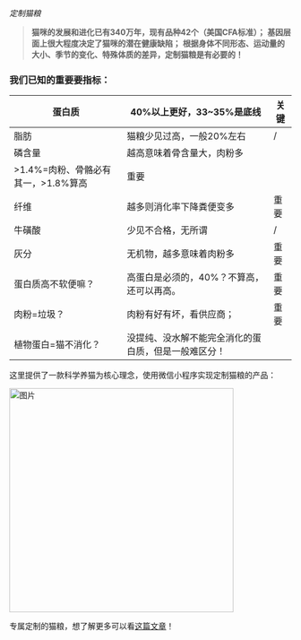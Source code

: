 *定制猫粮*
> **猫咪的发展和进化已有340万年，现有品种42个（美国CFA标准）；**
> **基因层面上很大程度决定了猫咪的潜在健康缺陷；**
> **根据身体不同形态、运动量的大小、季节的变化、特殊体质的差异，定制猫粮是有必要的！**

### 我们已知的重要要指标：
| 蛋白质 | 40%以上更好，33~35%是底线 | ​关键 |
| --- | --- | --- |
| 脂肪 | 猫粮少见过高，一般20%左右 | / |
| 磷含量 | 越高意味着骨含量大，肉粉多
>1.4%=肉粉、骨骼必有其一，>1.8%算高 | 重要​ |
| 纤维 | 越多则消化率下降粪便变多 | 重要​ |
| 牛磺酸 | 少见不合格，无所谓 | / |
| 灰分 | 无机物，越多意味着肉粉多 | 重要​ |
| 蛋白质高不软便嘛？ | 高蛋白是必须的，40%？不算高，还可以再高。 | 重要​ |
| 肉粉=垃圾？ | 肉粉有好有坏，看供应商； | 重要​ |
| 植物蛋白=猫不消化？ | 没提纯、没水解不能完全消化的蛋白质，但是一般难区分！ |  |



这里提供了一款科学养猫为核心理念，使用微信小程序实现定制猫粮的产品：

<img src="https://cdn.nlark.com/yuque/0/2021/png/718838/1628836034207-a2d86d67-eb2e-4780-9a9b-fb8af27db9e8.png" alt="图片" width="400" height="400" align=center />

专属定制的猫粮，想了解更多可以看[这篇文章](https://mp.weixin.qq.com/s/kn-4l9DGyaNNnf3IiBnyoQ)！
